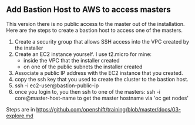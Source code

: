## Add Bastion Host to AWS to access masters

This version there is no public access to the master out of the installation. Here are the steps to create a bastion host to access one of the masters.
1. Create a security group that allows SSH access into the VPC created by the installer
2. Create an EC2 instance yourself. I use t2.micro for mine:
    * inside the VPC that the installer created
    * on one of the public subnets the installer created
3. Associate a public IP address with the EC2 instance that you created.
4. copy the ssh key that you used to create the cluster to the bastion host.
5. ssh -i <ec2 key> ec2-user@bastion-public-ip
6. once you login to, you then ssh to one of the masters: ssh -i <sshkey that you use for creating cluster> core@master-host-name
to get the master hostname via 'oc get nodes'

Steps are in https://github.com/openshift/training/blob/master/docs/03-explore.md
